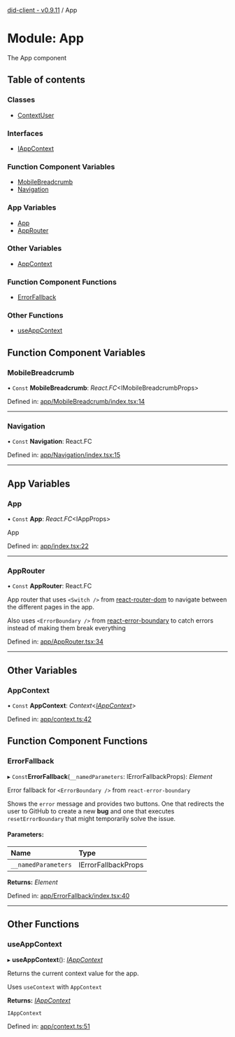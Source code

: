 [did-client - v0.9.11](../README.md) / App

# Module: App

The App component

## Table of contents

### Classes

- [ContextUser](../classes/app.contextuser.md)

### Interfaces

- [IAppContext](../interfaces/app.iappcontext.md)

### Function Component Variables

- [MobileBreadcrumb](app.md#mobilebreadcrumb)
- [Navigation](app.md#navigation)

### App Variables

- [App](app.md#app)
- [AppRouter](app.md#approuter)

### Other Variables

- [AppContext](app.md#appcontext)

### Function Component Functions

- [ErrorFallback](app.md#errorfallback)

### Other Functions

- [useAppContext](app.md#useappcontext)

## Function Component Variables

### MobileBreadcrumb

• `Const` **MobileBreadcrumb**: *React.FC*<IMobileBreadcrumbProps\>

Defined in: [app/MobileBreadcrumb/index.tsx:14](https://github.com/Puzzlepart/did/blob/dev/client/app/MobileBreadcrumb/index.tsx#L14)

___

### Navigation

• `Const` **Navigation**: React.FC

Defined in: [app/Navigation/index.tsx:15](https://github.com/Puzzlepart/did/blob/dev/client/app/Navigation/index.tsx#L15)

___

## App Variables

### App

• `Const` **App**: *React.FC*<IAppProps\>

App

Defined in: [app/index.tsx:22](https://github.com/Puzzlepart/did/blob/dev/client/app/index.tsx#L22)

___

### AppRouter

• `Const` **AppRouter**: React.FC

App router that uses `<Switch />` from
[react-router-dom](https://www.npmjs.com/package/react-router-dom)
to navigate between the different pages in the app.

Also uses `<ErrorBoundary />` from
[react-error-boundary](https://www.npmjs.com/package/react-error-boundary)
to catch errors instead of making them break everything

Defined in: [app/AppRouter.tsx:34](https://github.com/Puzzlepart/did/blob/dev/client/app/AppRouter.tsx#L34)

___

## Other Variables

### AppContext

• `Const` **AppContext**: *Context*<[*IAppContext*](../interfaces/app.iappcontext.md)\>

Defined in: [app/context.ts:42](https://github.com/Puzzlepart/did/blob/dev/client/app/context.ts#L42)

## Function Component Functions

### ErrorFallback

▸ `Const`**ErrorFallback**(`__namedParameters`: IErrorFallbackProps): *Element*

Error fallback for `<ErrorBoundary />`  from
`react-error-boundary`

Shows the `error` message and provides two
buttons. One that redirects the user to
GitHub to create a new **bug** and one that
executes `resetErrorBoundary` that might
temporarily solve the issue.

#### Parameters:

Name | Type |
:------ | :------ |
`__namedParameters` | IErrorFallbackProps |

**Returns:** *Element*

Defined in: [app/ErrorFallback/index.tsx:40](https://github.com/Puzzlepart/did/blob/dev/client/app/ErrorFallback/index.tsx#L40)

___

## Other Functions

### useAppContext

▸ **useAppContext**(): [*IAppContext*](../interfaces/app.iappcontext.md)

Returns the current context value for the app.

Uses `useContext` with `AppContext`

**Returns:** [*IAppContext*](../interfaces/app.iappcontext.md)

`IAppContext`

Defined in: [app/context.ts:51](https://github.com/Puzzlepart/did/blob/dev/client/app/context.ts#L51)
